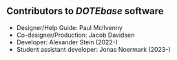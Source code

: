 ## Contributors to _DOTEbase_ software

- Designer/Help Guide: Paul McIlvenny
- Co-designer/Production: Jacob Davidsen
- Developer: Alexander Stein (2022-)
- Student assistant developer: Jonas Noermark (2023-)
